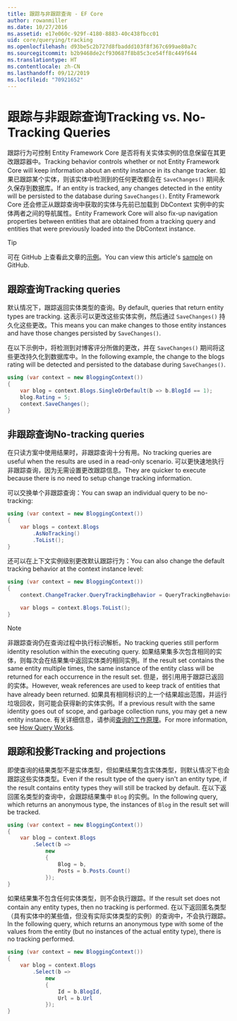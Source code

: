 ```yaml
---
title: 跟踪与非跟踪查询 - EF Core
author: rowanmiller
ms.date: 10/27/2016
ms.assetid: e17e060c-929f-4180-8883-40c438fbcc01
uid: core/querying/tracking
ms.openlocfilehash: d93be5c2b727d8fbaddd103f8f367c699ae80a7c
ms.sourcegitcommit: b2b9468de2cf930687f8b85c3ce54ff8c449f644
ms.translationtype: HT
ms.contentlocale: zh-CN
ms.lasthandoff: 09/12/2019
ms.locfileid: "70921652"
---
```

# <a name="tracking-vs-no-tracking-queries"></a><span data-ttu-id="9a4ff-102">跟踪与非跟踪查询</span><span class="sxs-lookup"><span data-stu-id="9a4ff-102">Tracking vs. No-Tracking Queries</span></span>

<span data-ttu-id="9a4ff-103">跟踪行为可控制 Entity Framework Core 是否将有关实体实例的信息保留在其更改跟踪器中。</span><span class="sxs-lookup"><span data-stu-id="9a4ff-103">Tracking behavior controls whether or not Entity Framework Core will keep information about an entity instance in its change tracker.</span></span> <span data-ttu-id="9a4ff-104">如果已跟踪某个实体，则该实体中检测到的任何更改都会在 `SaveChanges()` 期间永久保存到数据库。</span><span class="sxs-lookup"><span data-stu-id="9a4ff-104">If an entity is tracked, any changes detected in the entity will be persisted to the database during `SaveChanges()`.</span></span> <span data-ttu-id="9a4ff-105">Entity Framework Core 还会修正从跟踪查询中获取的实体与先前已加载到 DbContext 实例中的实体两者之间的导航属性。</span><span class="sxs-lookup"><span data-stu-id="9a4ff-105">Entity Framework Core will also fix-up navigation properties between entities that are obtained from a tracking query and entities that were previously loaded into the DbContext instance.</span></span>

> [!TIP]  
> <span data-ttu-id="9a4ff-106">可在 GitHub 上查看此文章的[示例](https://github.com/aspnet/EntityFramework.Docs/tree/master/samples/core/Querying)。</span><span class="sxs-lookup"><span data-stu-id="9a4ff-106">You can view this article's [sample](https://github.com/aspnet/EntityFramework.Docs/tree/master/samples/core/Querying) on GitHub.</span></span>

## <a name="tracking-queries"></a><span data-ttu-id="9a4ff-107">跟踪查询</span><span class="sxs-lookup"><span data-stu-id="9a4ff-107">Tracking queries</span></span>

<span data-ttu-id="9a4ff-108">默认情况下，跟踪返回实体类型的查询。</span><span class="sxs-lookup"><span data-stu-id="9a4ff-108">By default, queries that return entity types are tracking.</span></span> <span data-ttu-id="9a4ff-109">这表示可以更改这些实体实例，然后通过 `SaveChanges()` 持久化这些更改。</span><span class="sxs-lookup"><span data-stu-id="9a4ff-109">This means you can make changes to those entity instances and have those changes persisted by `SaveChanges()`.</span></span>

<span data-ttu-id="9a4ff-110">在以下示例中，将检测到对博客评分所做的更改，并在 `SaveChanges()` 期间将这些更改持久化到数据库中。</span><span class="sxs-lookup"><span data-stu-id="9a4ff-110">In the following example, the change to the blogs rating will be detected and persisted to the database during `SaveChanges()`.</span></span>

<!-- [!code-csharp[Main](samples/core/Querying/Tracking/Sample.cs)] -->
``` csharp
using (var context = new BloggingContext())
{
    var blog = context.Blogs.SingleOrDefault(b => b.BlogId == 1);
    blog.Rating = 5;
    context.SaveChanges();
}
```

## <a name="no-tracking-queries"></a><span data-ttu-id="9a4ff-111">非跟踪查询</span><span class="sxs-lookup"><span data-stu-id="9a4ff-111">No-tracking queries</span></span>

<span data-ttu-id="9a4ff-112">在只读方案中使用结果时，非跟踪查询十分有用。</span><span class="sxs-lookup"><span data-stu-id="9a4ff-112">No tracking queries are useful when the results are used in a read-only scenario.</span></span> <span data-ttu-id="9a4ff-113">可以更快速地执行非跟踪查询，因为无需设置更改跟踪信息。</span><span class="sxs-lookup"><span data-stu-id="9a4ff-113">They are quicker to execute because there is no need to setup change tracking information.</span></span>

<span data-ttu-id="9a4ff-114">可以交换单个非跟踪查询：</span><span class="sxs-lookup"><span data-stu-id="9a4ff-114">You can swap an individual query to be no-tracking:</span></span>

<!-- [!code-csharp[Main](samples/core/Querying/Tracking/Sample.cs?highlight=4)] -->
``` csharp
using (var context = new BloggingContext())
{
    var blogs = context.Blogs
        .AsNoTracking()
        .ToList();
}
```

<span data-ttu-id="9a4ff-115">还可以在上下文实例级别更改默认跟踪行为：</span><span class="sxs-lookup"><span data-stu-id="9a4ff-115">You can also change the default tracking behavior at the context instance level:</span></span>

<!-- [!code-csharp[Main](samples/core/Querying/Tracking/Sample.cs?highlight=3)] -->
``` csharp
using (var context = new BloggingContext())
{
    context.ChangeTracker.QueryTrackingBehavior = QueryTrackingBehavior.NoTracking;

    var blogs = context.Blogs.ToList();
}
```

> [!NOTE]  
> <span data-ttu-id="9a4ff-116">非跟踪查询仍在查询过程中执行标识解析。</span><span class="sxs-lookup"><span data-stu-id="9a4ff-116">No tracking queries still perform identity resolution within the executing query.</span></span> <span data-ttu-id="9a4ff-117">如果结果集多次包含相同的实体，则每次会在结果集中返回实体类的相同实例。</span><span class="sxs-lookup"><span data-stu-id="9a4ff-117">If the result set contains the same entity multiple times, the same instance of the entity class will be returned for each occurrence in the result set.</span></span> <span data-ttu-id="9a4ff-118">但是，弱引用用于跟踪已返回的实体。</span><span class="sxs-lookup"><span data-stu-id="9a4ff-118">However, weak references are used to keep track of entities that have already been returned.</span></span> <span data-ttu-id="9a4ff-119">如果具有相同标识的上一个结果超出范围，并运行垃圾回收，则可能会获得新的实体实例。</span><span class="sxs-lookup"><span data-stu-id="9a4ff-119">If a previous result with the same identity goes out of scope, and garbage collection runs, you may get a new entity instance.</span></span> <span data-ttu-id="9a4ff-120">有关详细信息，请参阅[查询的工作原理](overview.md)。</span><span class="sxs-lookup"><span data-stu-id="9a4ff-120">For more information, see [How Query Works](overview.md).</span></span>

## <a name="tracking-and-projections"></a><span data-ttu-id="9a4ff-121">跟踪和投影</span><span class="sxs-lookup"><span data-stu-id="9a4ff-121">Tracking and projections</span></span>

<span data-ttu-id="9a4ff-122">即使查询的结果类型不是实体类型，但如果结果包含实体类型，则默认情况下也会跟踪这些实体类型。</span><span class="sxs-lookup"><span data-stu-id="9a4ff-122">Even if the result type of the query isn't an entity type, if the result contains entity types they will still be tracked by default.</span></span> <span data-ttu-id="9a4ff-123">在以下返回匿名类型的查询中，会跟踪结果集中 `Blog` 的实例。</span><span class="sxs-lookup"><span data-stu-id="9a4ff-123">In the following query, which returns an anonymous type, the instances of `Blog` in the result set will be tracked.</span></span>

<!-- [!code-csharp[Main](samples/core/Querying/Tracking/Sample.cs?highlight=7)] -->
``` csharp
using (var context = new BloggingContext())
{
    var blog = context.Blogs
        .Select(b =>
            new
            {
                Blog = b,
                Posts = b.Posts.Count()
            });
}
```

<span data-ttu-id="9a4ff-124">如果结果集不包含任何实体类型，则不会执行跟踪。</span><span class="sxs-lookup"><span data-stu-id="9a4ff-124">If the result set does not contain any entity types, then no tracking is performed.</span></span> <span data-ttu-id="9a4ff-125">在以下返回匿名类型（具有实体中的某些值，但没有实际实体类型的实例）的查询中，不会执行跟踪。</span><span class="sxs-lookup"><span data-stu-id="9a4ff-125">In the following query, which returns an anonymous type with some of the values from the entity (but no instances of the actual entity type), there is no tracking performed.</span></span>

<!-- [!code-csharp[Main](samples/core/Querying/Tracking/Sample.cs)] -->
``` csharp
using (var context = new BloggingContext())
{
    var blog = context.Blogs
        .Select(b =>
            new
            {
                Id = b.BlogId,
                Url = b.Url
            });
}
```
